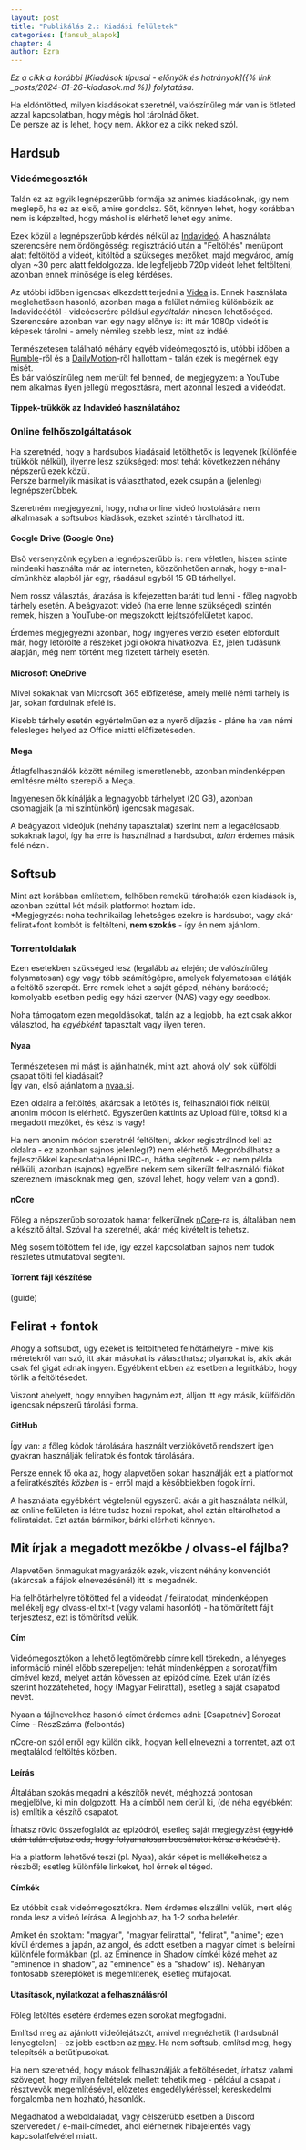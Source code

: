 ```yaml
---
layout: post
title: "Publikálás 2.: Kiadási felületek"
categories: [fansub_alapok]
chapter: 4
author: Ezra
---
```


*Ez a cikk a korábbi [Kiadások típusai - előnyök és hátrányok]({% link _posts/2024-01-26-kiadasok.md %}) folytatása.*

Ha eldöntötted, milyen kiadásokat szeretnél, valószínűleg már van is ötleted azzal kapcsolatban, hogy mégis hol tárolnád őket.  
De persze az is lehet, hogy nem. Akkor ez a cikk neked szól.

## Hardsub

### Videómegosztók
Talán ez az egyik legnépszerűbb formája az animés kiadásoknak, így nem meglepő, ha ez az első, amire gondolsz. Sőt, könnyen lehet, hogy korábban nem is képzelted, hogy máshol is elérhető lehet egy anime.

Ezek közül a legnépszerűbb kérdés nélkül az [Indavideó](https://indavideo.hu/). A használata szerencsére nem ördöngösség: regisztráció után a "Feltöltés" menüpont alatt feltöltöd a videót, kitöltöd a szükséges mezőket,
majd megvárod, amíg olyan ~30 perc alatt feldolgozza. Ide legfeljebb 720p videót lehet feltölteni, azonban ennek minősége is elég kérdéses.

Az utóbbi időben igencsak elkezdett terjedni a [Videa](https://videa.hu/) is. Ennek használata meglehetősen hasonló, azonban maga a felület némileg különbözik az Indavideóétól - videócserére például *egyáltalán* nincsen lehetőséged.
Szerencsére azonban van egy nagy előnye is: itt már 1080p videót is képesek tárolni - amely némileg szebb lesz, mint az indáé.

Természetesen található néhány egyéb videómegosztó is, utóbbi időben a [Rumble](https://rumble.com/)-ről és a [DailyMotion](https://www.dailymotion.com/)-ről hallottam - talán ezek is megérnek egy misét.  
És bár valószínűleg nem merült fel benned, de megjegyzem: a YouTube nem alkalmas ilyen jellegű megosztásra, mert azonnal leszedi a videódat.

#### Tippek-trükkök az Indavideó használatához

### Online felhőszolgáltatások
Ha szeretnéd, hogy a hardsubos kiadásaid letölthetők is legyenek (különféle trükkök nélkül), ilyenre lesz szükséged: most tehát következzen néhány népszerű ezek közül.  
Persze bármelyik másikat is választhatod, ezek csupán a (jelenleg) legnépszerűbbek.

Szeretném megjegyezni, hogy, noha online videó hostolására nem alkalmasak a softsubos kiadások, ezeket szintén tárolhatod itt.

#### Google Drive (Google One)
Első versenyzőnk egyben a legnépszerűbb is: nem véletlen, hiszen szinte mindenki használta már az interneten, köszönhetően annak, hogy e-mail-címünkhöz alapból jár egy, ráadásul egyből 15 GB tárhellyel.

Nem rossz választás, árazása is kifejezetten baráti tud lenni - főleg nagyobb tárhely esetén. A beágyazott videó (ha erre lenne szükséged) szintén remek, hiszen a YouTube-on megszokott lejátszófelületet kapod.

Érdemes megjegyezni azonban, hogy ingyenes verzió esetén előfordult már, hogy letörölte a részeket jogi okokra hivatkozva. Ez, jelen tudásunk alapján, még nem történt meg fizetett tárhely esetén.

#### Microsoft OneDrive
Mivel sokaknak van Microsoft 365 előfizetése, amely mellé némi tárhely is jár, sokan fordulnak efelé is.

Kisebb tárhely esetén egyértelműen ez a nyerő díjazás - pláne ha van némi felesleges helyed az Office miatti előfizetéseden.

#### Mega
Átlagfelhasználók között némileg ismeretlenebb, azonban mindenképpen említésre méltó szereplő a Mega.

Ingyenesen ők kínálják a legnagyobb tárhelyet (20 GB), azonban csomagjaik (a mi szintünkön) igencsak magasak.

A beágyazott videójuk (néhány tapasztalat) szerint nem a legacélosabb, sokaknak lagol, így ha erre is használnád a hardsubot, *talán* érdemes másik felé nézni.


## Softsub
Mint azt korábban említettem, felhőben remekül tárolhatók ezen kiadások is, azonban ezúttal két másik platformot hoztam ide.  
*Megjegyzés: noha technikailag lehetséges ezekre is hardsubot, vagy akár felirat+font kombót is feltölteni, **nem szokás** - így én nem ajánlom.

### Torrentoldalak
Ezen esetekben szükséged lesz (legalább az elején; de valószínűleg folyamatosan) egy vagy több számítógépre, amelyek folyamatosan ellátják a feltöltő szerepét.
Erre remek lehet a saját géped, néhány barátodé; komolyabb esetben pedig egy házi szerver (NAS) vagy egy seedbox.

Noha támogatom ezen megoldásokat, talán az a legjobb, ha ezt csak akkor választod, ha *egyébként* tapasztalt vagy ilyen téren.

#### Nyaa
Természetesen mi mást is ajánlhatnék, mint azt, ahová oly' sok külföldi csapat tölti fel kiadásait?  
Így van, első ajánlatom a [nyaa.si](https://nyaa.si/).

Ezen oldalra a feltöltés, akárcsak a letöltés is, felhasználói fiók nélkül, anonim módon is elérhető.
Egyszerűen kattints az Upload fülre, töltsd ki a megadott mezőket, és kész is vagy!

Ha nem anonim módon szeretnél feltölteni, akkor regisztrálnod kell az oldalra - ez azonban sajnos jelenleg(?) nem elérhető.
Megpróbálhatsz a fejlesztőkkel kapcsolatba lépni IRC-n, hátha segítenek - ez nem példa nélküli, azonban (sajnos) egyelőre nekem sem sikerült felhasználói fiókot szereznem (másoknak meg igen, szóval lehet, hogy velem van a gond).

#### nCore
Főleg a népszerűbb sorozatok hamar felkerülnek [nCore](https://ncore.pro/)-ra is, általában nem a készítő által. Szóval ha szeretnél, akár még kivételt is tehetsz.

Még sosem töltöttem fel ide, így ezzel kapcsolatban sajnos nem tudok részletes útmutatóval segíteni.

#### Torrent fájl készítése
(guide)


## Felirat + fontok
Ahogy a softsubot, úgy ezeket is feltöltheted felhőtárhelyre - mivel kis méretekről van szó, itt akár másokat is választhatsz; olyanokat is, akik akár csak fél gigát adnak ingyen. Egyébként ebben az esetben a legritkább, hogy törlik a feltöltésedet.

Viszont ahelyett, hogy ennyiben hagynám ezt, álljon itt egy másik, külföldön igencsak népszerű tárolási forma.

#### GitHub
Így van: a főleg kódok tárolására használt verziókövető rendszert igen gyakran használják feliratok és fontok tárolására.

Persze ennek fő oka az, hogy alapvetően sokan használják ezt a platformot a feliratkészítés *közben* is - erről majd a későbbiekben fogok írni.

A használata egyébként végtelenül egyszerű: akár a git használata nélkül, az online felületen is létre tudsz hozni repokat, ahol aztán eltárolhatod a felirataidat. Ezt aztán bármikor, bárki elérheti könnyen.


## Mit írjak a megadott mezőkbe / olvass-el fájlba?
Alapvetően önmagukat magyarázók ezek, viszont néhány konvenciót (akárcsak a fájlok elnevezésénél) itt is megadnék.

Ha felhőtárhelyre töltötted fel a videódat / feliratodat, mindenképpen mellékelj egy olvass-el.txt-t (vagy valami hasonlót) - ha tömörített fájlt terjesztesz, ezt is tömörítsd velük.

#### Cím
Videómegosztókon a lehető legtömörebb címre kell törekedni, a lényeges információ minél előbb szerepeljen: tehát mindenképpen a sorozat/film címével kezd, melyet aztán kövessen az epizód címe.
Ezek után ízlés szerint hozzáteheted, hogy (Magyar Felirattal), esetleg a saját csapatod nevét.

Nyaan a fájlnevekhez hasonló címet érdemes adni: [Csapatnév] Sorozat Címe - RészSzáma (felbontás)

nCore-on szól erről egy külön cikk, hogyan kell elnevezni a torrentet, azt ott megtalálod feltöltés közben.

#### Leírás
Általában szokás megadni a készítők nevét, méghozzá pontosan megjelölve, ki min dolgozott. Ha a címből nem derül ki, (de néha egyébként is) említik a készítő csapatot.

Írhatsz rövid összefoglalót az epizódról, esetleg saját megjegyzést ~~(egy idő után talán eljutsz oda, hogy folyamatosan bocsánatot kérsz a késésért)~~.

Ha a platform lehetővé teszi (pl. Nyaa), akár képet is mellékelhetsz a részből; esetleg különféle linkeket, hol érnek el téged.

#### Címkék
Ez utóbbit csak videómegosztókra. Nem érdemes elszállni velük, mert elég ronda lesz a videó leírása. A legjobb az, ha 1-2 sorba belefér.

Amiket én szoktam: "magyar", "magyar felirattal", "felirat", "anime"; ezen kívül érdemes a japán, az angol, és adott esetben a magyar címet is beleírni különféle formákban 
(pl. az Eminence in Shadow címkéi közé mehet az "eminence in shadow", az "eminence" és a "shadow" is). Néhányan fontosabb szereplőket is megemlítenek, esetleg műfajokat.

#### Utasítások, nyilatkozat a felhasználásról
Főleg letöltés esetére érdemes ezen sorokat megfogadni.

Említsd meg az ajánlott videólejátszót, amivel megnézhetik (hardsubnál lényegtelen) - ez jobb esetben az [mpv](https://mpv.io/). Ha nem softsub, említsd meg, hogy telepítsék a betűtípusokat.

Ha nem szeretnéd, hogy mások felhasználják a feltöltésedet, írhatsz valami szöveget, hogy milyen feltételek mellett tehetik meg - például a csapat / résztvevők megemlítésével, előzetes engedélykéréssel; kereskedelmi forgalomba nem hozható, hasonlók.

Megadhatod a weboldaladat, vagy célszerűbb esetben a Discord szerveredet / e-mail-címedet, ahol elérhetnek hibajelentés vagy kapcsolatfelvétel miatt.